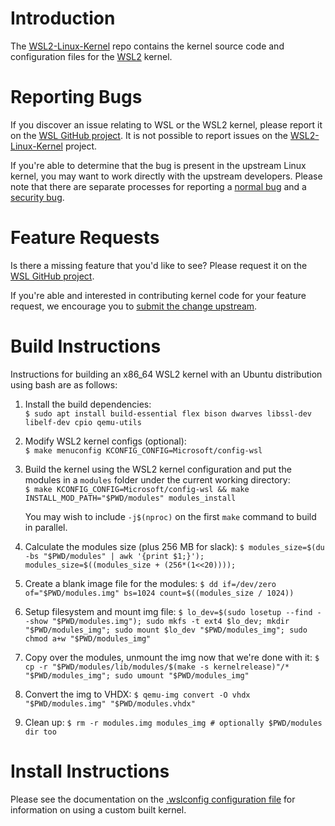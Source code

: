 # Introduction

The [WSL2-Linux-Kernel][wsl2-kernel] repo contains the kernel source code and
configuration files for the [WSL2][about-wsl2] kernel.

# Reporting Bugs

If you discover an issue relating to WSL or the WSL2 kernel, please report it on
the [WSL GitHub project][wsl-issue]. It is not possible to report issues on the
[WSL2-Linux-Kernel][wsl2-kernel] project.

If you're able to determine that the bug is present in the upstream Linux
kernel, you may want to work directly with the upstream developers. Please note
that there are separate processes for reporting a [normal bug][normal-bug] and
a [security bug][security-bug].

# Feature Requests

Is there a missing feature that you'd like to see? Please request it on the
[WSL GitHub project][wsl-issue].

If you're able and interested in contributing kernel code for your feature
request, we encourage you to [submit the change upstream][submit-patch].

# Build Instructions

Instructions for building an x86_64 WSL2 kernel with an Ubuntu distribution using bash are
as follows:

1. Install the build dependencies:  
   `$ sudo apt install build-essential flex bison dwarves libssl-dev libelf-dev cpio qemu-utils`

2. Modify WSL2 kernel configs (optional):  
   `$ make menuconfig KCONFIG_CONFIG=Microsoft/config-wsl`

3. Build the kernel using the WSL2 kernel configuration and put the modules in a `modules`
   folder under the current working directory:  
   `$ make KCONFIG_CONFIG=Microsoft/config-wsl && make INSTALL_MOD_PATH="$PWD/modules" modules_install`
   
   You may wish to include `-j$(nproc)` on the first `make` command to build in parallel.

4. Calculate the modules size (plus 256 MB for slack):
   `$ modules_size=$(du -bs "$PWD/modules" | awk '{print $1;}'); modules_size=$((modules_size + (256*(1<<20))));`

5. Create a blank image file for the modules:
   `$ dd if=/dev/zero of="$PWD/modules.img" bs=1024 count=$((modules_size / 1024))`

6. Setup filesystem and mount img file:
   `$ lo_dev=$(sudo losetup --find --show "$PWD/modules.img"); sudo mkfs -t ext4 $lo_dev; mkdir "$PWD/modules_img"; sudo mount $lo_dev "$PWD/modules_img"; sudo chmod a+w "$PWD/modules_img"`

7. Copy over the modules, unmount the img now that we're done with it:
   `$ cp -r "$PWD/modules/lib/modules/$(make -s kernelrelease)"/* "$PWD/modules_img"; sudo umount "$PWD/modules_img"`

8. Convert the img to VHDX:
   `$ qemu-img convert -O vhdx "$PWD/modules.img" "$PWD/modules.vhdx"`

9. Clean up:
   `$ rm -r modules.img modules_img # optionally $PWD/modules dir too`

# Install Instructions

Please see the documentation on the [.wslconfig configuration
file][install-inst] for information on using a custom built kernel.

[wsl2-kernel]:  https://github.com/microsoft/WSL2-Linux-Kernel
[about-wsl2]:   https://docs.microsoft.com/en-us/windows/wsl/about#what-is-wsl-2
[wsl-issue]:    https://github.com/microsoft/WSL/issues/new/choose
[normal-bug]:   https://www.kernel.org/doc/html/latest/admin-guide/bug-hunting.html#reporting-the-bug
[security-bug]: https://www.kernel.org/doc/html/latest/admin-guide/security-bugs.html
[submit-patch]: https://www.kernel.org/doc/html/latest/process/submitting-patches.html
[install-inst]: https://docs.microsoft.com/en-us/windows/wsl/wsl-config#configure-global-options-with-wslconfig
